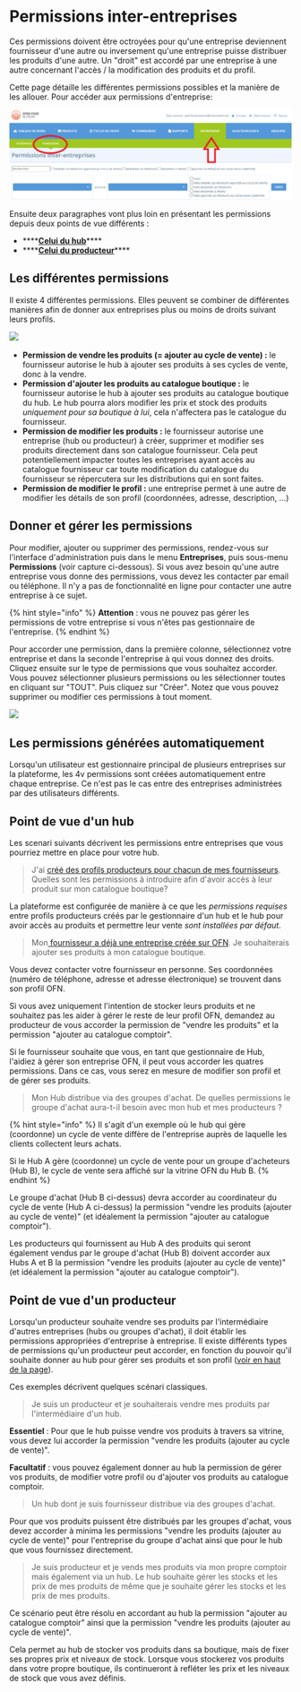 # Permissions inter-entreprises

Ces permissions doivent être octroyées pour qu'une entreprise deviennent fournisseur d'une autre ou inversement qu'une entreprise puisse distribuer les produits d'une autre. Un "droit" est accordé par une entreprise à une autre concernant l'accès / la modification des produits et du profil.

Cette page détaille les différentes permissions possibles et la manière de les allouer. Pour accéder aux permissions d'entreprise: 

![](../../.gitbook/assets/permissions.png)

Ensuite deux paragraphes vont plus loin en présentant les permissions depuis deux points de vue différents :

* \*\*\*\*[**Celui du hub**](https://ofn-user-guide.gitbook.io/guide-utilisateur-open-food-network/fonctionnalites-standards/votre-profil/e2e-permissions#point-de-vue-dun-hub)\*\*\*\*
* \*\*\*\*[**Celui du producteur**](https://ofn-user-guide.gitbook.io/guide-utilisateur-open-food-network/fonctionnalites-standards/votre-profil/e2e-permissions#point-de-vue-dun-producteur)\*\*\*\*

## Les différentes permissions

Il existe 4 différentes permissions. Elles peuvent se combiner de différentes manières afin de donner aux entreprises plus ou moins de droits suivant leurs profils. 

![](../../.gitbook/assets/capture-du-2019-07-31-09-30-03.png)

* **Permission de vendre les produits \(= ajouter au cycle de vente\) :** le fournisseur autorise le hub à ajouter ses produits à ses cycles de vente, donc à la vendre.
* **Permission d'ajouter les produits au catalogue boutique :** le fournisseur autorise le hub à ajouter ses produits au catalogue boutique du hub. Le hub pourra alors modifier les prix et stock des produits _uniquement pour sa boutique à lui_, cela n'affectera pas le catalogue du fournisseur.
* **Permission de modifier les produits :** le fournisseur autorise une entreprise \(hub ou producteur\) à créer, supprimer et modifier ses produits directement dans son catalogue fournisseur. Cela peut potentiellement impacter toutes les entreprises ayant accès au catalogue fournisseur car toute modification du catalogue du fournisseur se répercutera sur les distributions qui en sont faites.
* **Permission de modifier le profil :** une entreprise permet à une autre de modifier les détails de son profil \(coordonnées, adresse, description, ...\)

## Donner et gérer les permissions

Pour modifier, ajouter ou supprimer des permissions, rendez-vous sur l'interface d'administration puis dans le menu **Entreprises**, puis sous-menu **Permissions** \(voir capture ci-dessous\). Si vous avez besoin qu'une autre entreprise vous donne des permissions, vous devez les contacter par email ou téléphone. Il n'y a pas de fonctionnalité en ligne pour contacter une autre entreprise à ce sujet.

{% hint style="info" %}
**Attention** : vous ne pouvez pas gérer les permissions de votre entreprise si vous n'êtes pas gestionnaire de l'entreprise.
{% endhint %}

Pour accorder une permission, dans la première colonne, sélectionnez votre entreprise et dans la seconde l'entreprise à qui vous donnez des droits. Cliquez ensuite sur le type de permissions que vous souhaitez accorder. Vous pouvez sélectionner plusieurs permissions ou les sélectionner toutes en cliquant sur "TOUT". Puis cliquez sur "Créer". Notez que vous pouvez supprimer ou modifier ces permissions à tout moment.

![](../../.gitbook/assets/capture-du-2019-07-31-09-41-17.png)

## Les permissions générées automatiquement

Lorsqu'un utilisateur est gestionnaire principal de plusieurs entreprises sur la plateforme, les 4v permissions sont créées automatiquement entre chaque entreprise. Ce n'est pas le cas entre des entreprises administrées par des utilisateurs différents.

## Point de vue d'un hub

Les scenari suivants décrivent les permissions entre entreprises que vous pourriez mettre en place pour votre hub.

> J'ai [créé des profils producteurs pour chacun de mes fournisseurs](https://ofn-user-guide.gitbook.io/guide-utilisateur-open-food-network/fonctionnalites-standards/votre-profil/creez-ou-connectez-vos-producteurs#1-le-producteur-na-pas-de-profil-existant-sur-la-plateforme). Quelles sont les permissions à introduire afin d'avoir accès à leur produit sur mon catalogue boutique?

La plateforme est configurée de manière à ce que les _permissions requises_ entre profils producteurs créés par le gestionnaire d'un hub et le hub pour avoir accès au produits et permettre leur vente _sont installées par défaut._

> Mon[ fournisseur a déjà une entreprise créée sur OFN](https://ofn-user-guide.gitbook.io/guide-utilisateur-open-food-network/fonctionnalites-standards/votre-profil/creez-ou-connectez-vos-producteurs#supplyingproducer). Je souhaiterais ajouter ses produits à mon catalogue boutique.

Vous devez contacter votre fournisseur en personne. Ses coordonnées \(numéro de téléphone, adresse et adresse électronique\) se trouvent dans son profil OFN.  
  
Si vous avez uniquement l'intention de stocker leurs produits et ne souhaitez pas les aider à gérer le reste de leur profil OFN, demandez au producteur de vous accorder la permission de "vendre les produits" et la permission "ajouter au catalogue comptoir".   
  
Si le fournisseur souhaite que vous, en tant que gestionnaire de Hub, l'aidiez à gérer son entreprise OFN, il peut vous accorder les quatres permissions. Dans ce cas, vous serez en mesure de modifier son profil et de gérer ses produits.

> Mon Hub distribue via des groupes d'achat. De quelles permissions le groupe d'achat aura-t-il besoin avec mon hub et mes producteurs ?

{% hint style="info" %}
Il s'agit d'un exemple où le hub qui gère \(coordonne\) un cycle de vente diffère de l'entreprise auprès de laquelle les clients collectent leurs achats.   
  
Si le Hub A gère \(coordonne\) un cycle de vente pour un groupe d'acheteurs \(Hub B\), le cycle de vente sera affiché sur la vitrine OFN du Hub B.
{% endhint %}

Le groupe d'achat \(Hub B ci-dessus\) devra accorder au coordinateur du cycle de vente \(Hub A ci-dessus\) la permission "vendre les produits \(ajouter au cycle de vente\)" \(et idéalement la permission "ajouter au catalogue comptoir"\). 

Les producteurs qui fournissent au Hub A des produits qui seront également vendus par le groupe d'achat \(Hub B\) doivent accorder aux Hubs A et B la permission "vendre les produits \(ajouter au cycle de vente\)" \(et idéalement la permission "ajouter au catalogue comptoir"\).

## Point de vue d'un producteur

Lorsqu'un producteur souhaite vendre ses produits par l'intermédiaire d'autres entreprises \(hubs ou groupes d'achat\), il doit établir les permissions appropriées d'entreprise à entreprise. Il existe différents types de permissions qu'un producteur peut accorder, en fonction du pouvoir qu'il souhaite donner au hub pour gérer ses produits et son profil \([voir en haut de la page](https://ofn-user-guide.gitbook.io/guide-utilisateur-open-food-network/fonctionnalites-standards/votre-profil/creez-ou-connectez-vos-producteurs)\).

Ces exemples décrivent quelques scénari classiques. 

> Je suis un producteur et je souhaiterais vendre mes produits par l'intermédiaire d'un hub.

**Essentiel** : Pour que le hub puisse vendre vos produits à travers sa vitrine, vous devez lui accorder la permission "vendre les produits \(ajouter au cycle de vente\)". 

**Facultatif** : vous pouvez également donner au hub la permission de gérer vos produits, de modifier votre profil ou d'ajouter vos produits au catalogue comptoir.

> Un hub dont je suis fournisseur distribue via des groupes d'achat.

Pour que vos produits puissent être distribués par les groupes d'achat, vous devez accorder à minima les permissions "vendre les produits \(ajouter au cycle de vente\)" pour l'entreprise du groupe d'achat ainsi que pour le hub que vous fournissez directement.

> Je suis producteur et je vends mes produits via mon propre comptoir mais également via un hub. Le hub souhaite gérer les stocks et les prix de mes produits de même que je souhaite gérer les stocks et les prix de mes produits.

Ce scénario peut être résolu en accordant au hub la permission "ajouter au catalogue comptoir" ainsi que la permission "vendre les produits \(ajouter au cycle de vente\)".   
  
Cela permet au hub de stocker vos produits dans sa boutique, mais de fixer ses propres prix et niveaux de stock. Lorsque vous stockerez vos produits dans votre propre boutique, ils continueront à refléter les prix et les niveaux de stock que vous avez définis.

